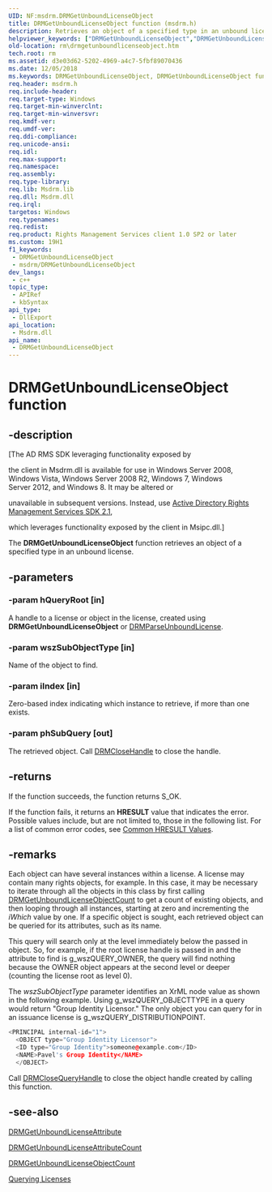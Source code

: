 ```yaml
---
UID: NF:msdrm.DRMGetUnboundLicenseObject
title: DRMGetUnboundLicenseObject function (msdrm.h)
description: Retrieves an object of a specified type in an unbound license.
helpviewer_keywords: ["DRMGetUnboundLicenseObject","DRMGetUnboundLicenseObject function [Active Directory Rights Management Services SDK 1.0]","msdrm/DRMGetUnboundLicenseObject","rm.drmgetunboundlicenseobject"]
old-location: rm\drmgetunboundlicenseobject.htm
tech.root: rm
ms.assetid: d3e03d62-5202-4969-a4c7-5fbf89070436
ms.date: 12/05/2018
ms.keywords: DRMGetUnboundLicenseObject, DRMGetUnboundLicenseObject function [Active Directory Rights Management Services SDK 1.0], msdrm/DRMGetUnboundLicenseObject, rm.drmgetunboundlicenseobject
req.header: msdrm.h
req.include-header: 
req.target-type: Windows
req.target-min-winverclnt: 
req.target-min-winversvr: 
req.kmdf-ver: 
req.umdf-ver: 
req.ddi-compliance: 
req.unicode-ansi: 
req.idl: 
req.max-support: 
req.namespace: 
req.assembly: 
req.type-library: 
req.lib: Msdrm.lib
req.dll: Msdrm.dll
req.irql: 
targetos: Windows
req.typenames: 
req.redist: 
req.product: Rights Management Services client 1.0 SP2 or later
ms.custom: 19H1
f1_keywords:
 - DRMGetUnboundLicenseObject
 - msdrm/DRMGetUnboundLicenseObject
dev_langs:
 - c++
topic_type:
 - APIRef
 - kbSyntax
api_type:
 - DllExport
api_location:
 - Msdrm.dll
api_name:
 - DRMGetUnboundLicenseObject
---
```


# DRMGetUnboundLicenseObject function


## -description

<p class="CCE_Message">[The AD RMS SDK leveraging functionality exposed by 

the client in Msdrm.dll is available for use in Windows Server 2008, Windows Vista, Windows Server 2008 R2, Windows 7, Windows Server 2012, and Windows 8. It may be altered or 

unavailable in subsequent versions. Instead, use <a href="/previous-versions/windows/desktop/msipc/microsoft-information-protection-and-control-client-portal">Active Directory Rights Management Services SDK 2.1</a>, 

which leverages functionality exposed by the client in Msipc.dll.]

The <b>DRMGetUnboundLicenseObject</b> function retrieves an object of a specified type in an unbound license.

## -parameters

### -param hQueryRoot [in]

A handle to a license or object in the license, created using <b>DRMGetUnboundLicenseObject</b> or <a href="/previous-versions/windows/desktop/api/msdrm/nf-msdrm-drmparseunboundlicense">DRMParseUnboundLicense</a>.

### -param wszSubObjectType [in]

Name of the object to find.

### -param iIndex [in]

Zero-based index indicating which instance to retrieve, if more than one exists.

### -param phSubQuery [out]

The retrieved object. Call <a href="/previous-versions/windows/desktop/api/msdrm/nf-msdrm-drmclosehandle">DRMCloseHandle</a> to close the  handle.

## -returns

If the function succeeds, the function returns S_OK.

If the function fails, it returns an <b>HRESULT</b> value that indicates the error. Possible values include, but are not limited to, those in the following list. For a list of common error codes, see <a href="/windows/desktop/SecCrypto/common-hresult-values">Common HRESULT Values</a>.

## -remarks

Each object can have several instances within a license. A license may contain many rights objects, for example. In this case, it may be necessary to iterate through all the objects in this class by first calling <a href="/previous-versions/windows/desktop/api/msdrm/nf-msdrm-drmgetunboundlicenseobjectcount">DRMGetUnboundLicenseObjectCount</a> to get a count of existing objects, and then looping through all instances, starting at zero and incrementing the <i>iWhich</i> value by one. If a specific object is sought, each retrieved object can be queried for its attributes, such as its name.

This query will search only at the level immediately below the passed in object. So, for example, if the root license handle is passed in and the attribute to find is g_wszQUERY_OWNER, the query will find nothing because the OWNER object appears at the second level or deeper (counting the license root as level 0).

The <i>wszSubObjectType</i> parameter identifies an XrML node value as shown in the following example. Using g_wszQUERY_OBJECTTYPE in a query would return "Group Identity Licensor." The only object you can query for in an issuance license is g_wszQUERY_DISTRIBUTIONPOINT.


```cpp
<PRINCIPAL internal-id="1">
  <OBJECT type="Group Identity Licensor">
  <ID type="Group Identity">someone@example.com</ID>
  <NAME>Pavel's Group Identity</NAME>
  </OBJECT>
```


Call <a href="/previous-versions/windows/desktop/api/msdrm/nf-msdrm-drmclosequeryhandle">DRMCloseQueryHandle</a>  to close the object handle created by calling this function.

## -see-also

<a href="/previous-versions/windows/desktop/api/msdrm/nf-msdrm-drmgetunboundlicenseattribute">DRMGetUnboundLicenseAttribute</a>



<a href="/previous-versions/windows/desktop/api/msdrm/nf-msdrm-drmgetunboundlicenseattributecount">DRMGetUnboundLicenseAttributeCount</a>



<a href="/previous-versions/windows/desktop/api/msdrm/nf-msdrm-drmgetunboundlicenseobjectcount">DRMGetUnboundLicenseObjectCount</a>



<a href="/previous-versions/windows/desktop/adrms_sdk/querying-licenses">Querying Licenses</a>